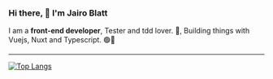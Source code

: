 ### Hi there, 👋 I'm Jairo Blatt

I am a **front-end developer**, Tester and tdd lover. 🤟, Building things with Vuejs, Nuxt and Typescript. 🟢🔵

---
[![Top Langs](https://github-readme-stats.vercel.app/api/top-langs/?username=jairoblatt&layout=compact&langs_count=7&hide=html&bg_color=0D1117&text_color=c9d1d9&icon_color=ff3860&title_color=7957d5&hide_border=true)](https://github.com/anuraghazra/github-readme-stats)
